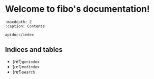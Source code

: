 Welcome to fibo's documentation!
================================

```{toctree}
:maxdepth: 2
:caption: Contents

apidocs/index
```

Indices and tables
------------------

- {ref}`genindex`
- {ref}`modindex`
- {ref}`search`
